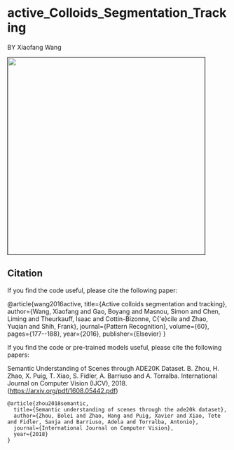 # active_Colloids_Segmentation_Tracking
BY Xiaofang Wang

<img class="alignnone size-full wp-image-232" src="ours2.gif" style="border: 1px solid #000000; display: block;" alt="" width="450" />

## Citation
If you find the code  useful, please cite the following paper:

 @article{wang2016active,
  title={Active colloids segmentation and tracking},
   author={Wang, Xiaofang and Gao, Boyang and Masnou, Simon and Chen, Liming and Theurkauff, Isaac and Cottin-Bizonne, C{\'e}cile and Zhao,   Yuqian and Shih, Frank},
  journal={Pattern Recognition},
  volume={60},
  pages={177--188},
  year={2016},
  publisher={Elsevier}
  }
  
If you find the code or pre-trained models useful, please cite the following papers:

Semantic Understanding of Scenes through ADE20K Dataset. B. Zhou, H. Zhao, X. Puig, T. Xiao, S. Fidler, A. Barriuso and A. Torralba. International Journal on Computer Vision (IJCV), 2018. (https://arxiv.org/pdf/1608.05442.pdf)

    @article{zhou2018semantic,
      title={Semantic understanding of scenes through the ade20k dataset},
      author={Zhou, Bolei and Zhao, Hang and Puig, Xavier and Xiao, Tete and Fidler, Sanja and Barriuso, Adela and Torralba, Antonio},
      journal={International Journal on Computer Vision},
      year={2018}
    }
